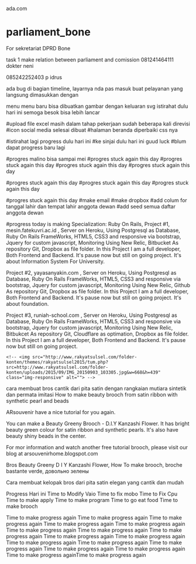 ada.com
# parliament_bone
For sekretariat DPRD Bone

task 1
make relation between parliament and comission
081241464111 dokter neni

085242252403 p idrus

ada bug di bagian timeline, layarnya nda pas masuk
buat pelayanan yang langsung dimasukkan dengan

menu menu baru bisa dibuatkan gambar dengan keluaran svg
istirahat dulu hari ini semoga besok bisa lebih lancar


#upload file excel masih dalam tahap pekerjaan sudah beberapa kali direvisi
#icon social media selesai dibuat
#halaman beranda diperbaiki css nya

#istirahat lagi progress dulu hari ini
#ke sinjai dulu hari ini guud luck
#blum dapat progress baru lagi

#progres malino bisa sampai mei
#progres stuck again this day
#progres stuck again this day
#progres stuck again this day
#progres stuck again this day

#progres stuck again this day
#progres stuck again this day
#progres stuck again this day

#progres stuck again this day
#make email
#make dropbox
#add colum for tanggal lahir dan tempat lahir anggota dewan
#add seed semua daftar anggota dewan

#progress today is making
Specialization: Ruby On Rails,
Project #1, mesin.fatekuvri.ac.id , Server on Heroku, Using Postgresql as Database, Ruby On Rails FrameWorks, HTML5, CSS3 and responsive via bootstrap, Jquery for custom javascript, Monitoring Using New Relic, Bitbucket As repository Git, Dropbox as file folder. In this Project I am a full developer, Both Frontend and Backend. It's pause now but still on going project. It's about Information System For University.

Project #2, yayasanyakin.com , Server on Heroku, Using Postgresql as Database, Ruby On Rails FrameWorks, HTML5, CSS3 and responsive via bootstrap, Jquery for custom javascript, Monitoring Using New Relic, Github As repository Git, Dropbox as file folder. In this Project I am a full developer, Both Frontend and Backend. It's pause now but still on going project. It's about foundation.

Project #3, runiah-school.com , Server on Heroku, Using Postgresql as Database, Ruby On Rails FrameWorks, HTML5, CSS3 and responsive via bootstrap, Jquery for custom javascript, Monitoring Using New Relic, Bitbukcet As repository Git, Cloudflare as optimation, Dropbox as file folder. In this Project I am a full developer, Both Frontend and Backend. It's pause now but still on going project.


	<!-- <img src="http://www.rakyatsulsel.com/folder-konten/themes/rakyatsulsel2015/tum.php?src=http://www.rakyatsulsel.com/folder-konten/uploads/2015/09/IMG_20150903_103305.jpg&w=668&h=439" class="img-responsive" alt=""> -->

  <!-- <img src="http://2.bp.blogspot.com/-0BWY75Vc1vs/VFDzbchcmII/AAAAAAAAAAM/UxE9NWoJSiA/s1600/IMG_9532.JPG" class="img-responsive" alt=""> -->
cara membuat bros cantik dari pita satin dengan rangkaian mutiara sintetik dan permata imitasi
How to make beauty brooch from satin ribbon with synthetic pearl and beads

ARsouvenir have a nice tutorial for you again.

You can make a Beauty Greeny Brooch - D.I.Y Kanzashi Flower. It has bright beauty green colour for satin ribbon and synthetic pearls. It's also have beauty shiny beads in the center.



For mor information and watch another free tutorial brooch, please visit our blog at arsouvenirhome.blogspot.com

Bros Beauty Greeny D I Y Kanzashi Flower, How To make brooch, broche bastante verde, довольно зелены


Cara membuat kelopak bros dari pita satin elegan yang cantik dan mudah

Progress Hari ini
Time to Modify Vaio
Time to fix mobo
Time to Fix Cpu
Time to make apply
Time to make program
Time to go eat food
Time to make brooch

Time to make progress again
Time to make progress again
Time to make progress again
Time to make progress again
Time to make progress again
Time to make progress again
Time to make progress again
Time to make progress again
Time to make progress again
Time to make progress again
Time to make progress again
Time to make progress again
Time to make progress again
Time to make progress again
Time to make progress again
Time to make progress againTime to make progress again
